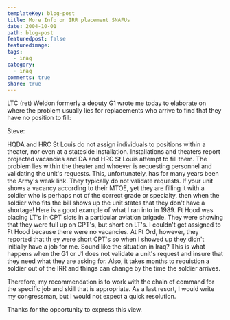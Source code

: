 ```yaml
---
templateKey: blog-post
title: More Info on IRR placement SNAFUs
date: 2004-10-01
path: blog-post
featuredpost: false
featuredimage:
tags:
  - iraq
category:
  - iraq
comments: true
share: true
---
```


LTC (ret) Weldon formerly a deputy G1 wrote me today to elaborate on where the problem usually lies for replacements who arrive to find that they have no position to fill:

Steve:

HQDA and HRC St Louis do not assign individuals to positions within a theater, nor even at a stateside installation. Installations and theaters report projected vacancies and DA and HRC St Louis attempt to fill them. The problem lies within the theater and whoever is requesting personnel and validating the unit's requests. This, unfortunately, has for many years been the Army's weak link. They typically do not validate requests. If your unit shows a vacancy according to their MTOE, yet they are filling it with a soldier who is perhaps not of the correct grade or specialty, then when the soldier who fits the bill shows up the unit states that they don't have a shortage! Here is a good example of what I ran into in 1989. Ft Hood was placing LT's in CPT slots in a particular aviation brigade. They were showing that they were full up on CPT's, but short on LT's. I couldn't get assigned to Ft Hood because there were no vacancies. At Ft Ord, however, they reported that th ey were short CPT's so when I showed up they didn't initially have a job for me. Sound like the situation in Iraq? This is what happens when the G1 or J1 does not validate a unit's request and insure that they need what they are asking for. Also, it takes months to requistion a soldier out of the IRR and things can change by the time the soldier arrives.

Therefore, my recommendation is to work with the chain of command for the specific job and skill that is appropriate. As a last resort, I would write my congressman, but I would not expect a quick resolution.

Thanks for the opportunity to express this view.
